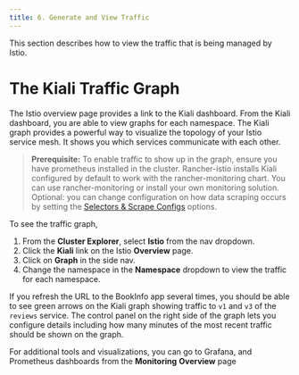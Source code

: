 ```yaml
---
title: 6. Generate and View Traffic
---
```


This section describes how to view the traffic that is being managed by Istio.

# The Kiali Traffic Graph

The Istio overview page provides a link to the Kiali dashboard. From the Kiali dashboard, you are able to view graphs for each namespace. The Kiali graph provides a powerful way to visualize the topology of your Istio service mesh. It shows you which services communicate with each other.

>**Prerequisite:** To enable traffic to show up in the graph, ensure you have prometheus installed in the cluster. Rancher-istio installs Kiali configured by default to work with the rancher-monitoring chart. You can use rancher-monitoring or install your own monitoring solution. Optional: you can change configuration on how data scraping occurs by setting the [Selectors & Scrape Configs](../../../explanations/integrations-in-rancher/istio/configuration-options/selectors-and-scrape-configurations.md) options.

To see the traffic graph,

1. From the **Cluster Explorer**, select **Istio** from the nav dropdown.
1. Click the **Kiali** link on the Istio **Overview** page.
1. Click on **Graph** in the side nav.
1. Change the namespace in the **Namespace** dropdown to view the traffic for each namespace.

If you refresh the URL to the BookInfo app several times, you should be able to see green arrows on the Kiali graph showing traffic to `v1` and `v3` of the `reviews` service. The control panel on the right side of the graph lets you configure details including how many minutes of the most recent traffic should be shown on the graph.

For additional tools and visualizations, you can go to Grafana, and Prometheus dashboards from the **Monitoring** **Overview** page
